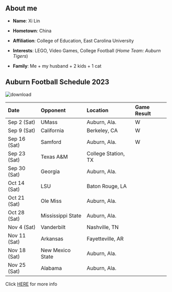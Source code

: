 <h2>About me</h2> 

- **Name**: Xi Lin

- **Hometown**: China

- **Affiliation**: College of Education, East Carolina University

- **Interests**: LEGO, Video Games, College Football (*Home Team: Auburn Tigers*)

- **Family**: Me + my husband + 2 kids + 1 cat

<h2>Auburn Football Schedule 2023</h2>

![download](https://github.com/XLin-NCSU/XLin-NCSU.github.io/assets/142820921/2817ab04-d7ba-44e5-8e91-2deb1fd8fd42) 

|Date|Opponent|Location|Game Result|
|:---|:---|:---|:---|
|Sep 2 (Sat)|UMass|Auburn, Ala.|W|
|Sep 9 (Sat)|California|Berkeley, CA|W|
|Sep 16 (Sat)|Samford|Auburn, Ala.|W|
|Sep 23 (Sat)|Texas A&M|College Station, TX||
|Sep 30 (Sat)|Georgia|Auburn, Ala.||
|Oct 14 (Sat)|LSU|Baton Rouge, LA||
|Oct 21 (Sat)|Ole Miss|Auburn, Ala.||
|Oct 28 (Sat)|Mississippi State|Auburn, Ala.||
|Nov 4 (Sat)|Vanderbilt|Nashville, TN||
|Nov 11 (Sat)|Arkansas|Fayetteville, AR||
|Nov 18 (Sat)|New Mexico State|Auburn, Ala.||
|Nov 25 (Sat)|Alabama|Auburn, Ala.||

Click [HERE](https://auburntigers.com/sports/football/schedule/2023) for more info
